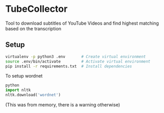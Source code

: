 # TubeCollector
Tool to download  subtitles of YouTube Videos and find highest matching based on the transcription



## Setup
```bash
virtualenv -p python3 .env       # Create virtual environment
source .env/bin/activate         # Activate virtual environment
pip install -r requirements.txt  # Install dependencies
```

To setup wordnet
```python
python
import nltk
nltk.download('wordnet')
```
(This was from memory, there is a warning otherwise)